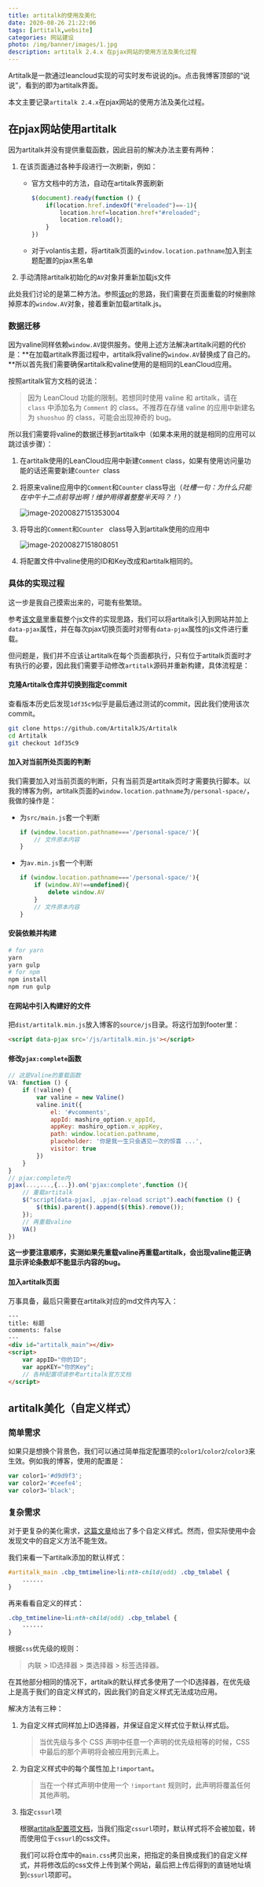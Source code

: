 ```yaml
---
title: artitalk的使用及美化
date: 2020-08-26 21:22:06
tags: [artitalk,website]
categories: 网站建设
photo: /img/banner/images/1.jpg
description: artitalk 2.4.x 在pjax网站的使用方法及美化过程
---
```


 Artitalk是一款通过leancloud实现的可实时发布说说的js。点击我博客顶部的“说说”，看到的即为artitalk界面。

本文主要记录`artitalk 2.4.x`在pjax网站的使用方法及美化过程。

<!--more -->

## 在pjax网站使用artitalk

因为artitalk并没有提供重载函数，因此目前的解决办法主要有两种：

1. 在该页面通过各种手段进行一次刷新，例如：

   + 官方文档中的方法，自动在artitalk界面刷新

     ```javascript
     $(document).ready(function () {
         if(location.href.indexOf("#reloaded")==-1){
             location.href=location.href+"#reloaded";
             location.reload();
         }
     })
     ```

   + 对于volantis主题，将artitalk页面的`window.location.pathname`加入到主题配置的pjax黑名单

2. 手动清除artitalk初始化的`AV`对象并重新加载js文件

此处我们讨论的是第二种方法。参照[该pr](https://github.com/volantis-x/hexo-theme-volantis/pull/429/files)的思路，我们需要在页面重载的时候删除掉原本的`window.AV`对象，接着重新加载artitalk.js。

### 数据迁移

因为valine同样依赖`window.AV`提供服务。使用上述方法解决artitalk问题的代价是：**在加载artitalk界面过程中，artitalk将valine的`window.AV`替换成了自己的。**所以首先我们需要确保artitalk和valine使用的是相同的LeanCloud应用。

按照artitalk官方文档的说法：

> 因为 LeanCloud 功能的限制。若想同时使用 valine 和 artitalk，请在 `class` 中添加名为 `Comment` 的 class。不推荐在存储 valine 的应用中新建名为 `shuoshuo` 的 class，可能会出现神奇的 bug。

所以我们需要将valine的数据迁移到artitalk中（如果本来用的就是相同的应用可以跳过该步骤）：

1. 在artitalk使用的LeanCloud应用中新建`Comment` class，如果有使用访问量功能的话还需要新建`Counter `class

2. 将原来valine应用中的`Comment`和`Counter` class导出（*吐槽一句：为什么只能在中午十二点前导出啊！维护用得着整整半天吗？！*）

   ![image-20200827151353004](https://rmt.dogedoge.com/fetch/allwens-work/storage/image-20200827151353004.png)

3. 将导出的`Comment`和`Counter ` class导入到artitalk使用的应用中

   ![image-20200827151808051](https://rmt.dogedoge.com/fetch/allwens-work/storage/image-20200827151808051.png)

4. 将配置文件中valine使用的ID和Key改成和artitalk相同的。

### 具体的实现过程

这一步是我自己摸索出来的，可能有些繁琐。

参考[该文章](https://liuyib.github.io/2019/09/24/use-pjax-to-your-site/#%E9%87%8D%E8%BD%BD-js-%E8%84%9A%E6%9C%AC)里重载整个js文件的实现思路，我们可以将artitalk引入到网站并加上`data-pjax`属性，并在每次pjax切换页面时对带有`data-pjax`属性的js文件进行重载。

但问题是，我们并不应该让artitalk在每个页面都执行，只有位于artitalk页面时才有执行的必要，因此我们需要手动修改`artitalk`源码并重新构建，具体流程是：

#### 克隆Artitalk仓库并切换到指定commit

查看版本历史后发现`1df35c9`似乎是最后通过测试的commit，因此我们使用该次commit。

```bash
git clone https://github.com/ArtitalkJS/Artitalk
cd Artitalk
git checkout 1df35c9
```

#### 加入对当前所处页面的判断

我们需要加入对当前页面的判断，只有当前页是artitalk页时才需要执行脚本。以我的博客为例，artitalk页面的`window.location.pathname`为`/personal-space/`，我做的操作是：

+ 为`src/main.js`套一个判断

  ```javascript
  if (window.location.pathname==='/personal-space/'){
      // 文件原本内容
  }
  ```

+ 为`av.min.js`套一个判断

  ```javascript
  if (window.location.pathname==='/personal-space/'){
      if (window.AV!==undefined){
          delete window.AV
      }
      // 文件原本内容
  }
  ```

#### 安装依赖并构建

```bash
# for yarn
yarn 
yarn gulp
# for npm
npm install
npm run gulp
```

#### 在网站中引入构建好的文件

把`dist/artitalk.min.js`放入博客的`source/js`目录。将这行加到footer里：

```html
<script data-pjax src='/js/artitalk.min.js'></script>
```

#### 修改`pjax:complete`函数

```javascript
// 这是Valine的重载函数
VA: function () {
    if (!valine) {
        var valine = new Valine()
        valine.init({
            el: '#vcomments',
            appId: mashiro_option.v_appId,
            appKey: mashiro_option.v_appKey,
            path: window.location.pathname,
            placeholder: '你是我一生只会遇见一次的惊喜 ...',
            visitor: true
        })
    }
}
// pjax:complete内
pjax(...,...,{...}).on('pjax:complete',function (){
    // 重载artitalk
    $("script[data-pjax], .pjax-reload script").each(function () {
        $(this).parent().append($(this).remove());
    });
    // 再重载valine
    VA()
})
```

**这一步要注意顺序，实测如果先重载valine再重载artitalk，会出现valine能正确显示评论条数却不能显示内容的bug。**

#### 加入artitalk页面

万事具备，最后只需要在artitalk对应的md文件内写入：

```html
---
title: 标题
comments: false
---
<div id="artitalk_main"></div>
<script>
    var appID="你的ID";
    var appKEY="你的Key";
    // 各种配置项请参考artitalk官方文档
</script>
```

## artitalk美化（自定义样式）

### 简单需求

如果只是想换个背景色，我们可以通过简单指定配置项的`color1`/`color2`/`color3`来生效。例如我的博客，使用的配置是：

```javascript
var color1='#d9d9f3';
var color2='#ceefe4';
var color3='black';
```

### 复杂需求

对于更复杂的美化需求，[这篇文章](https://blog.csdn.net/cungudafa/article/details/106224223)给出了多个自定义样式。然而，但实际使用中会发现文中的自定义方法不能生效。

我们来看一下artitalk添加的默认样式：

```css
#artitalk_main .cbp_tmtimeline>li:nth-child(odd) .cbp_tmlabel {
    ......
}
```

再来看看自定义的样式：

```css
.cbp_tmtimeline>li:nth-child(odd) .cbp_tmlabel {
    ......
}
```

根据`css`优先级的规则：

> 内联 > ID选择器 > 类选择器 > 标签选择器。

在其他部分相同的情况下，artitalk的默认样式多使用了一个ID选择器，在优先级上是高于我们的自定义样式的，因此我们的自定义样式无法成功应用。

解决方法有三种：

1. 为自定义样式同样加上ID选择器，并保证自定义样式位于默认样式后。

   > 当优先级与多个 CSS 声明中任意一个声明的优先级相等的时候，CSS 中最后的那个声明将会被应用到元素上。

2. 为自定义样式中的每个属性加上`!important`。

   > 当在一个样式声明中使用一个 `!important` 规则时，此声明将覆盖任何其他声明。

3. 指定`cssurl`项

   根据[artitalk配置项文档](https://artitalk.js.org/settings.html#📌cssurl)，当我们指定`cssurl`项时，默认样式将不会被加载，转而使用位于`cssurl`的css文件。

   我们可以将仓库中的`main.css`拷贝出来，把指定的条目换成我们的自定义样式，并将修改后的css文件上传到某个网站，最后把上传后得到的直链地址填到`cssurl`项即可。

